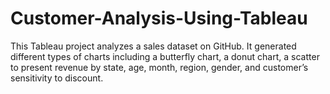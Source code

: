 # Customer-Analysis-Using-Tableau

This Tableau project analyzes a sales dataset on GitHub. It generated different types of charts including a butterfly chart, a donut chart, a scatter to present revenue by state, age, month, region, gender, and customer’s sensitivity to discount.
